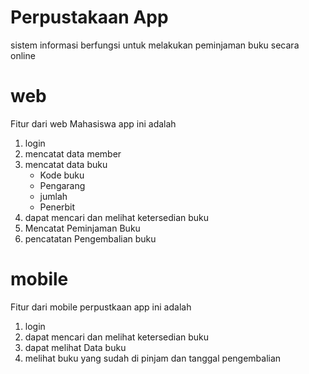 # Perpustakaan App
sistem informasi berfungsi untuk melakukan peminjaman buku secara online

# web
Fitur dari web Mahasiswa  app ini adalah
1. login
2. mencatat data member
3. mencatat data buku
    * Kode buku
    * Pengarang
    * jumlah
    * Penerbit
4. dapat mencari dan melihat ketersedian buku
5. Mencatat Peminjaman Buku 
6. pencatatan Pengembalian buku

    
# mobile
Fitur dari mobile perpustkaan app ini adalah
1. login
2. dapat mencari dan melihat ketersedian buku
3. dapat melihat Data buku
4. melihat buku yang sudah di pinjam dan tanggal pengembalian
    